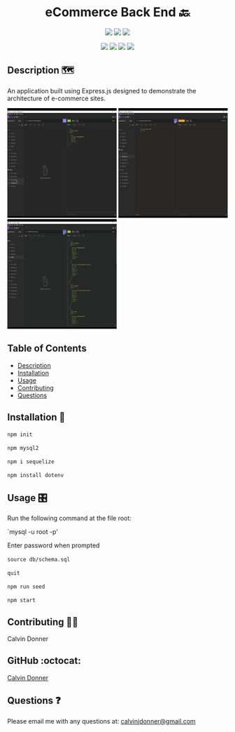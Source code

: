 <h1 align='center'> eCommerce Back End 🔙</h1>
  
<p align='center'>
  <img src='https://img.shields.io/github/languages/top/calvinjdonner/ECommerce-Back-End' />
  <img src='https://img.shields.io/github/repo-size/calvinjdonner/ECommerce-Back-End' />
  <img src='https://img.shields.io/github/last-commit/calvinjdonner/ECommerce-Back-End' />
</p>

<p align='center'>
    <img src='https://img.shields.io/badge/-express.js-red' />
    <img src='https://img.shields.io/badge/-mysql-green' />
    <img src='https://img.shields.io/badge/-sequelize-blue' />
    <img src='https://img.shields.io/badge/-dotenv-yellow' />
</p>
     
  ## Description 🗺️
   An application built using Express.js designed to demonstrate the architecture of e-commerce sites.
   
  <img src="./categories.gif" alt="Categories GIF" width="250" height="250"/>
  <img src="./products.gif" alt="products GIF" width="250" height="250"/>
  <img src="./tags.gif" alt="tags GIF" width="250" height="250"/>

  ## Table of Contents
  - [Description](#description)
  - [Installation](#installation)
  - [Usage](#usage)
  - [Contributing](#contributing)
  - [Questions](#questions)

  ## Installation 💾
   
  `npm init`

  `npm mysql2`

  `npm i sequelize`

  `npm install dotenv`

  ## Usage 🎛️
  Run the following command at the file root:

  `mysql -u root -p'

  Enter password when prompted

  `source db/schema.sql`

  `quit`

  `npm run seed`

  `npm start`

  ## Contributing 👨‍💻
  Calvin Donner

  ## GitHub :octocat:
  [Calvin Donner](https://github.com/calvinjdonner)

  ## Questions ❓
  Please email me with any questions at: calvinjdonner@gmail.com<br />
 
